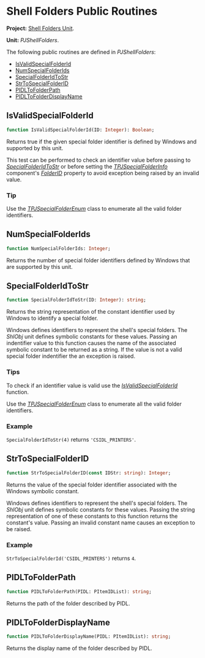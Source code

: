 # Shell Folders Public Routines #

**Project:** [Shell Folders Unit](ShellFoldersUnit.md).

**Unit:** _PJShellFolders_.

The following public routines are defined in _PJShellFolders_:

  * [IsValidSpecialFolderId](#IsValidSpecialFolderId.md)
  * [NumSpecialFolderIds](#NumSpecialFolderIds.md)
  * [SpecialFolderIdToStr](#SpecialFolderIdToStr.md)
  * [StrToSpecialFolderID](#StrToSpecialFolderID.md)
  * [PIDLToFolderPath](#PIDLToFolderPath.md)
  * [PIDLToFolderDisplayName](#PIDLToFolderDisplayName.md)

## IsValidSpecialFolderId ##

```pascal
function IsValidSpecialFolderId(ID: Integer): Boolean;
```

Returns true if the given special folder identifier is defined by Windows and supported by this unit.

This test can be performed to check an identifier value before passing to _[SpecialFolderIdToStr](#SpecialFolderIdToStr.md)_ or before setting the _[TPJSpecialFolderInfo](TPJSpecialFolderInfo.md)_ component's _[FolderID](TPJSpecialFolderInfoFolderID.md)_ property to avoid exception being raised by an invalid value.

### Tip ###

Use the _[TPJSpecialFolderEnum](TPJSpecialFolderEnum.md)_ class to enumerate all the valid folder identifiers.

## NumSpecialFolderIds ##

```pascal
function NumSpecialFolderIds: Integer;
```

Returns the number of special folder identifiers defined by Windows that are supported by this unit.

## SpecialFolderIdToStr ##

```pascal
function SpecialFolderIdToStr(ID: Integer): string;
```

Returns the string representation of the constant identifier used by Windows to identify a special folder.

Windows defines identifiers to represent the shell's special folders. The _ShlObj_ unit defines symbolic constants for these values. Passing an indentifier value to this function causes the name of the associated symbolic constant to be returned as a string. If the value is not a valid special folder indentifier the an exception is raised.

### Tips ###

To check if an identifier value is valid use the _[IsValidSpecialFolderId](#IsValidSpecialFolderId.md)_ function.

Use the _[TPJSpecialFolderEnum](TPJSpecialFolderEnum.md)_ class to enumerate all the valid folder identifiers.

### Example ###

`SpecialFolderIdToStr(4)` returns `'CSIDL_PRINTERS'`.

## StrToSpecialFolderID ##

```pascal
function StrToSpecialFolderID(const IDStr: string): Integer;
```

Returns the value of the special folder identifier associated with the Windows symbolic constant.

Windows defines identifiers to represent the shell's special folders. The _ShlObj_ unit defines symbolic constants for these values. Passing the string representation of one of these constants to this function returns the constant's value.  Passing an invalid constant name causes an exception to be raised.

### Example ###

`StrToSpecialFolderId('CSIDL_PRINTERS')` returns `4`.

## PIDLToFolderPath ##

```pascal
function PIDLToFolderPath(PIDL: PItemIDList): string;
```

Returns the path of the folder described by PIDL.

## PIDLToFolderDisplayName ##

```pascal
function PIDLToFolderDisplayName(PIDL: PItemIDList): string;
```

Returns the display name of the folder described by PIDL.